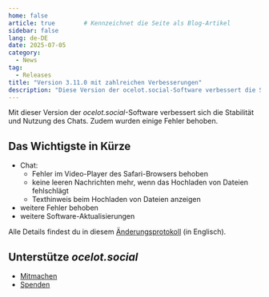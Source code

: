 ```yaml
---
home: false
article: true        # Kennzeichnet die Seite als Blog-Artikel
sidebar: false
lang: de-DE
date: 2025-07-05
category:
  - News
tag:
  - Releases
title: "Version 3.11.0 mit zahlreichen Verbesserungen"
description: "Diese Version der ocelot.social-Software verbessert die Stabilität und Nutzung des Chats und behebt einige Fehler."
---
```


Mit dieser Version der *ocelot.social*-Software verbessert sich die Stabilität und Nutzung des Chats.
Zudem wurden einige Fehler behoben.

## Das Wichtigste in Kürze

- Chat:
  - Fehler im Video-Player des Safari-Browsers behoben
  - keine leeren Nachrichten mehr, wenn das Hochladen von Dateien fehlschlägt
  - Texthinweis beim Hochladen von Dateien anzeigen
- weitere Fehler behoben
- weitere Software-Aktualisierungen

Alle Details findest du in diesem [Änderungsprotokoll](https://github.com/Ocelot-Social-Community/Ocelot-Social/releases/tag/3.11.0) (in Englisch).

## Unterstütze *ocelot.social*

- [Mitmachen](/de/contribute/)
- [Spenden](/de/donate/)
